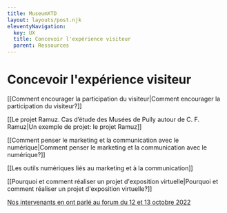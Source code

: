 ```yaml
---
title: MuseumXTD  
layout: layouts/post.njk  
eleventyNavigation:
  key: UX
  title: Concevoir l'expérience visiteur
  parent: Ressources
---
```

# Concevoir l'expérience visiteur
[[Comment encourager la participation du visiteur|Comment encourager la participation du visiteur?]]

[[Le projet Ramuz. Cas d’étude des Musées de Pully autour de C. F. Ramuz|Un exemple de projet: le projet Ramuz]]

[[Comment penser le marketing et la communication avec le numérique|Comment penser le marketing et la communication avec le numérique?]]

[[Les outils numériques liés au marketing et à la communication]]

[[Pourquoi et comment réaliser un projet d'exposition virtuelle|Pourquoi et comment réaliser un projet d'exposition virtuelle?]]

[Nos intervenants en ont parlé au forum du 12 et 13 octobre 2022](https://www.youtube.com/channel/UCTZJM5WsXDkH8QgMdACUNyw)



